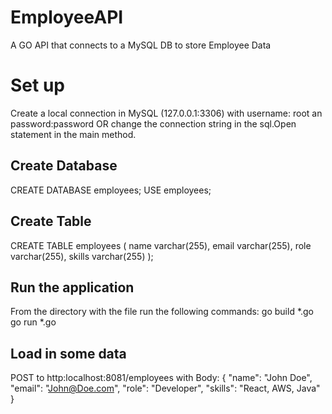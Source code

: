 # EmployeeAPI
A GO API that connects to a MySQL DB to store Employee Data

# Set up
Create a local connection in MySQL (127.0.0.1:3306) with username: root an password:password OR change the connection string in the sql.Open statement in the main method.

## Create Database
CREATE DATABASE employees;
USE employees;

## Create Table
CREATE TABLE employees (
name varchar(255),
email varchar(255),
role varchar(255),
skills varchar(255)
);

## Run the application
From the directory with the file run the following commands:
go build *.go
go run *.go

## Load in some data
POST to http:localhost:8081/employees with Body:
{
    "name": "John Doe",
    "email": "John@Doe.com",
    "role": "Developer",
    "skills": "React, AWS, Java"
}
